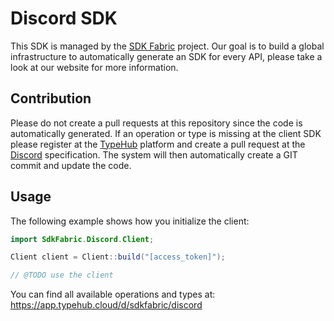 
# Discord SDK

This SDK is managed by the [SDK Fabric](https://sdk-fabric.org/) project.
Our goal is to build a global infrastructure to automatically generate
an SDK for every API, please take a look at our website for more information.

## Contribution

Please do not create a pull requests at this repository since the code is
automatically generated. If an operation or type is missing at the client SDK
please register at the [TypeHub](https://typehub.cloud/) platform and create
a pull request at the [Discord](https://app.typehub.cloud/d/sdkfabric/discord)
specification. The system will then automatically create a GIT commit and update
the code.

## Usage

The following example shows how you initialize the client:

```java
import SdkFabric.Discord.Client;

Client client = Client::build("[access_token]");

// @TODO use the client
```

You can find all available operations and types at:
https://app.typehub.cloud/d/sdkfabric/discord

